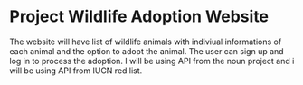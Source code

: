 # Project Wildlife Adoption Website

The website will have list of wildlife animals with indiviual informations of each animal and the option to adopt the animal. The user can sign up and log in to process the adoption. 
I will be using API from the noun project and i will be using API from IUCN red list.
